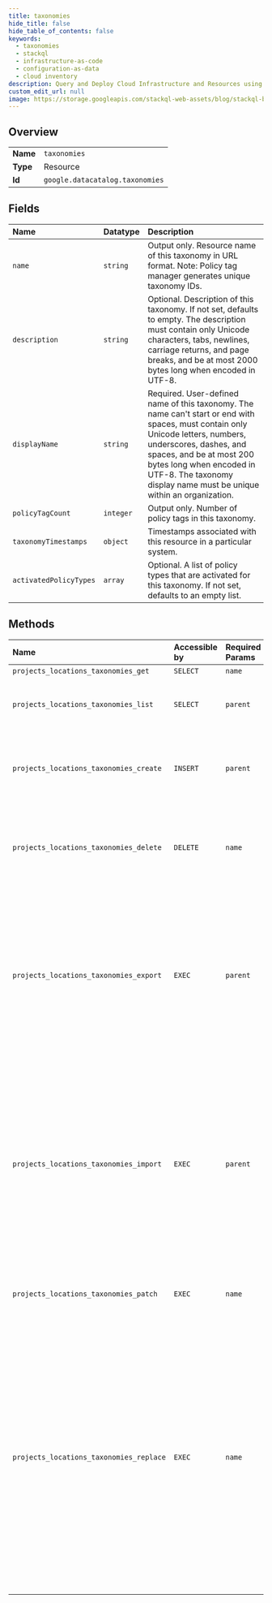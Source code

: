 ```yaml
---
title: taxonomies
hide_title: false
hide_table_of_contents: false
keywords:
  - taxonomies
  - stackql
  - infrastructure-as-code
  - configuration-as-data
  - cloud inventory
description: Query and Deploy Cloud Infrastructure and Resources using SQL
custom_edit_url: null
image: https://storage.googleapis.com/stackql-web-assets/blog/stackql-blog-post-featured-image.png
---
```

  
    

## Overview
<table><tbody>
<tr><td><b>Name</b></td><td><code>taxonomies</code></td></tr>
<tr><td><b>Type</b></td><td>Resource</td></tr>
<tr><td><b>Id</b></td><td><code>google.datacatalog.taxonomies</code></td></tr>
</tbody></table>

## Fields
| Name | Datatype | Description |
|:-----|:---------|:------------|
| `name` | `string` | Output only. Resource name of this taxonomy in URL format. Note: Policy tag manager generates unique taxonomy IDs. |
| `description` | `string` | Optional. Description of this taxonomy. If not set, defaults to empty. The description must contain only Unicode characters, tabs, newlines, carriage returns, and page breaks, and be at most 2000 bytes long when encoded in UTF-8. |
| `displayName` | `string` | Required. User-defined name of this taxonomy. The name can't start or end with spaces, must contain only Unicode letters, numbers, underscores, dashes, and spaces, and be at most 200 bytes long when encoded in UTF-8. The taxonomy display name must be unique within an organization. |
| `policyTagCount` | `integer` | Output only. Number of policy tags in this taxonomy. |
| `taxonomyTimestamps` | `object` | Timestamps associated with this resource in a particular system. |
| `activatedPolicyTypes` | `array` | Optional. A list of policy types that are activated for this taxonomy. If not set, defaults to an empty list. |
## Methods
| Name | Accessible by | Required Params | Description |
|:-----|:--------------|:----------------|:------------|
| `projects_locations_taxonomies_get` | `SELECT` | `name` | Gets a taxonomy. |
| `projects_locations_taxonomies_list` | `SELECT` | `parent` | Lists all taxonomies in a project in a particular location that you have a permission to view. |
| `projects_locations_taxonomies_create` | `INSERT` | `parent` | Creates a taxonomy in a specified project. The taxonomy is initially empty, that is, it doesn't contain policy tags. |
| `projects_locations_taxonomies_delete` | `DELETE` | `name` | Deletes a taxonomy, including all policy tags in this taxonomy, their associated policies, and the policy tags references from BigQuery columns. |
| `projects_locations_taxonomies_export` | `EXEC` | `parent` | Exports taxonomies in the requested type and returns them, including their policy tags. The requested taxonomies must belong to the same project. This method generates `SerializedTaxonomy` protocol buffers with nested policy tags that can be used as input for `ImportTaxonomies` calls. |
| `projects_locations_taxonomies_import` | `EXEC` | `parent` | Creates new taxonomies (including their policy tags) in a given project by importing from inlined or cross-regional sources. For a cross-regional source, new taxonomies are created by copying from a source in another region. For an inlined source, taxonomies and policy tags are created in bulk using nested protocol buffer structures. |
| `projects_locations_taxonomies_patch` | `EXEC` | `name` | Updates a taxonomy, including its display name, description, and activated policy types. |
| `projects_locations_taxonomies_replace` | `EXEC` | `name` | Replaces (updates) a taxonomy and all its policy tags. The taxonomy and its entire hierarchy of policy tags must be represented literally by `SerializedTaxonomy` and the nested `SerializedPolicyTag` messages. This operation automatically does the following: - Deletes the existing policy tags that are missing from the `SerializedPolicyTag`. - Creates policy tags that don't have resource names. They are considered new. - Updates policy tags with valid resources names accordingly. |
